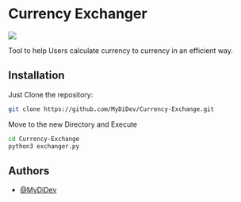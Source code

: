 # Currency Exchanger

[![](https://img.shields.io/badge/python-3.8%2B-blue)]()

Tool to help Users calculate currency to currency in an efficient way.

## Installation

Just Clone the repository:

```bash
git clone https://github.com/MyDiDev/Currency-Exchange.git
```

Move to the new Directory and Execute

```bash
cd Currency-Exchange
python3 exchanger.py
```

## Authors

- [@MyDiDev](https://www.github.com/MyDiDev)
